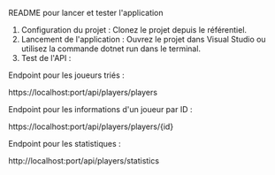 README pour lancer et tester l'application 

1) Configuration du projet :
  Clonez le projet depuis le référentiel.
2) Lancement de l'application :
  Ouvrez le projet dans Visual Studio ou utilisez la commande dotnet run dans le terminal.
3) Test de l'API :

Endpoint pour les joueurs triés : 

https://localhost:port/api/players/players

Endpoint pour les informations d'un joueur par ID : 

https://localhost:port/api/players/players/{id}

Endpoint pour les statistiques : 
 
http://localhost:port/api/players/statistics

